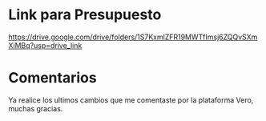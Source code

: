 # Link para Presupuesto
https://drive.google.com/drive/folders/1S7KxmlZFR19MWTfImsj6ZQQvSXmXiMBq?usp=drive_link

# Comentarios
Ya realice los ultimos cambios que me comentaste por la plataforma Vero, muchas gracias.